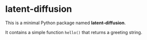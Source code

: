 # latent-diffusion

This is a minimal Python package named **latent-diffusion**. 

It contains a simple function `hello()` that returns a greeting string.
